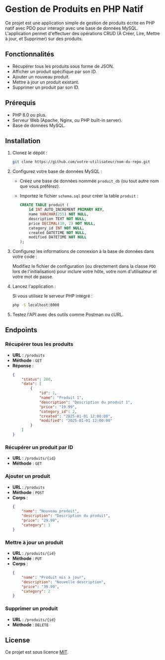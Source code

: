 # Gestion de Produits en PHP Natif

Ce projet est une application simple de gestion de produits écrite en PHP natif avec PDO pour interagir avec une base de données MySQL. L'application permet d'effectuer des opérations CRUD (À Créer, Lire, Mettre à jour, et Supprimer) sur des produits.

## Fonctionnalités

- Récupérer tous les produits sous forme de JSON.
- Afficher un produit spécifique par son ID.
- Ajouter un nouveau produit.
- Mettre à jour un produit existant.
- Supprimer un produit par son ID.

## Prérequis

- PHP 8.0 ou plus.
- Serveur Web (Apache, Nginx, ou PHP built-in server).
- Base de données MySQL.

## Installation

1. Clonez le dépôt :

   ```bash
   git clone https://github.com/votre-utilisateur/nom-du-repo.git
   ```

2. Configurez votre base de données MySQL :

   - Créez une base de données nommée `produit_db` (ou tout autre nom que vous préférez).
   - Importez le fichier `schema.sql` pour créer la table `produit` :

     ```sql
     CREATE TABLE produit (
         id INT AUTO_INCREMENT PRIMARY KEY,
         name VARCHAR(255) NOT NULL,
         description TEXT NOT NULL,
         price DECIMAL(10, 2) NOT NULL,
         category_id INT NOT NULL,
         created DATETIME NOT NULL,
         modified DATETIME NOT NULL
     );
     ```

3. Configurez les informations de connexion à la base de données dans votre code :

   Modifiez le fichier de configuration (ou directement dans la classe `PDO` lors de l'initialisation) pour inclure votre hôte, votre nom d'utilisateur et votre mot de passe.

4. Lancez l'application :

   Si vous utilisez le serveur PHP intégré :

   ```bash
   php -S localhost:8000
   ```

5. Testez l'API avec des outils comme Postman ou cURL.

## Endpoints

### Récupérer tous les produits

- **URL** : `/produits`
- **Méthode** : `GET`
- **Réponse** :
  ```json
  {
      "status": 200,
      "data": [
          {
              "id": 1,
              "name": "Produit 1",
              "description": "Description du produit 1",
              "price": "19.99",
              "category_id": 2,
              "created": "2025-01-01 12:00:00",
              "modified": "2025-01-01 12:00:00"
          }
      ]
  }
  ```

### Récupérer un produit par ID

- **URL** : `/produits/{id}`
- **Méthode** : `GET`

### Ajouter un produit

- **URL** : `/produits`
- **Méthode** : `POST`
- **Corps** :
  ```json
  {
      "name": "Nouveau produit",
      "description": "Description du produit",
      "price": "29.99",
      "category": 1
  }
  ```

### Mettre à jour un produit

- **URL** : `/produits/{id}`
- **Méthode** : `PUT`
- **Corps** :
  ```json
  {
      "name": "Produit mis à jour",
      "description": "Nouvelle description",
      "price": "39.99",
      "category": 2
  }
  ```

### Supprimer un produit

- **URL** : `/produits/{id}`
- **Méthode** : `DELETE`

## License

Ce projet est sous licence [MIT](LICENSE).
